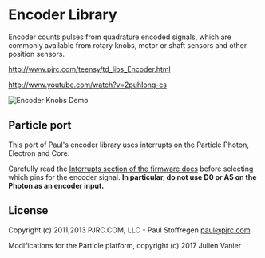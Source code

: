 # Encoder Library

Encoder counts pulses from quadrature encoded signals, which are commonly available from rotary knobs, motor or shaft sensors and other position sensors. 

http://www.pjrc.com/teensy/td_libs_Encoder.html

http://www.youtube.com/watch?v=2puhIong-cs

![Encoder Knobs Demo](http://www.pjrc.com/teensy/td_libs_Encoder_1.jpg)

## Particle port

This port of Paul's encoder library uses interrupts on the Particle Photon, Electron and Core.

Carefully read the [Interrupts section of the firmware
docs](https://docs.particle.io/reference/firmware/#interrupts) before
selecting which pins for the encoder signal. **In particular, do not use
D0 or A5 on the Photon as an encoder input.**

## License

Copyright (c) 2011,2013 PJRC.COM, LLC - Paul Stoffregen <paul@pjrc.com>

Modifications for the Particle platform, copyright (c) 2017 Julien Vanier
